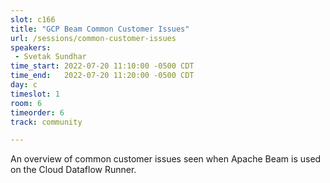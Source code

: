 ```yaml
---
slot: c166
title: "GCP Beam Common Customer Issues"
url: /sessions/common-customer-issues
speakers:
 - Svetak Sundhar
time_start: 2022-07-20 11:10:00 -0500 CDT
time_end:   2022-07-20 11:20:00 -0500 CDT
day: c
timeslot: 1
room: 6
timeorder: 6
track: community

---
```


An overview of common customer issues seen when Apache Beam is used on the Cloud Dataflow Runner.